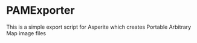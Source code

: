 # PAMExporter
This is a simple export script for Asperite which creates Portable Arbitrary Map image files
